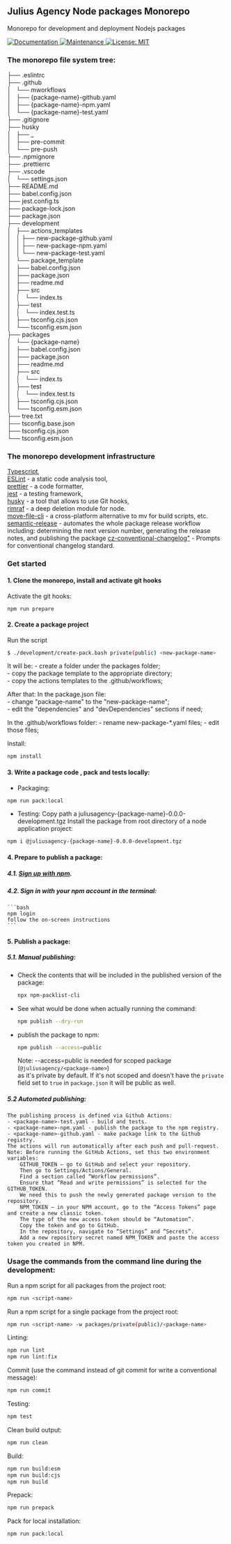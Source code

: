 ## Julius Agency Node packages Monorepo

Monorepo for development and deployment Nodejs packages  

<p>
  <a href="https://github.com/JuliusAgency/jla-node-monorepo#readme" target="_blank">
    <img alt="Documentation" src="https://img.shields.io/badge/documentation-yes-brightgreen.svg" />
  </a>
  <a href="https://github.com/JuliusAgency/jla-node-monorepo/graphs/commit-activity" target="_blank">
    <img alt="Maintenance" src="https://img.shields.io/badge/Maintained%3F-yes-green.svg" />
  </a>
  <a href="https://github.com/JuliusAgency/jla-node-monorepo/blob/master/LICENSE" target="_blank">
    <img alt="License: MIT" src="https://img.shields.io/badge/License-MIT-yellow.svg" />
  </a>
</p>


### The monorepo file system tree:

├── .eslintrc  
├── .github  
│     └── mworkflows  
│       ├── {package-name}-github.yaml  
│       ├── {package-name}-npm.yaml  
│       └── {package-name}-test.yaml  
├── .gitignore  
├── husky  
│   ├── _  
│   ├── pre-commit  
│   └── pre-push  
├── .npmignore  
├── .prettierrc  
├── .vscode  
│   └── settings.json  
├── README.md  
├── babel.config.json  
├── jest.config.ts  
├── package-lock.json  
├── package.json  
├── development  
│   ├── actions_templates  
│   │   ├── new-package-github.yaml  
│   │   ├── new-package-npm.yaml  
│   │   └── new-package-test.yaml  
│   └── package_template  
│       ├── babel.config.json  
│       ├── package.json  
│       ├── readme.md  
│       ├── src  
│       │   └── index.ts  
│       ├── test  
│       │   └── index.test.ts  
│       ├── tsconfig.cjs.json  
│       └── tsconfig.esm.json  
├── packages  
│   └── {package-name}  
│       ├── babel.config.json  
│       ├── package.json  
│       ├── readme.md  
│       ├── src  
│       │   └── index.ts  
│       ├── test  
│       │   └── index.test.ts  
│       ├── tsconfig.cjs.json  
│       └── tsconfig.esm.json  
├── tree.txt  
├── tsconfig.base.json  
├── tsconfig.cjs.json  
└── tsconfig.esm.json  


### The monorepo development infrastructure

[Typescript](http://www.typescriptlang.org/),  
[ESLint](https://www.npmjs.com/package/eslint) - a static code analysis tool,     
[prettier](https://www.npmjs.com/package/prettier) - a code formatter,  
[jest](https://www.npmjs.com/package/jest) - a testing framework,  
[husky](https://www.npmjs.com/package/husky) - a tool that allows to use Git hooks,  
[rimraf](https://www.npmjs.com/package/rimraf) - a deep deletion module for node.  
[move-file-cli](https://www.npmjs.com/package/move-file-cli) - a cross-platform alternative to mv for build scripts, etc.  
[semantic-release](https://www.npmjs.com/package/semantic-release) - automates the whole package release workflow including: determining the next version number, generating the release notes, and publishing the package
[cz-conventional-changelog"]() - Prompts for conventional changelog standard. 

### Get started
#### 1. Clone the monorepo, install and activate git hooks

  Activate the git hooks:
  ```bash
  npm run prepare
  ```

#### 2. Create a package project

  Run the script
  ```bash
  $ ./development/create-pack.bash private(public) <new-package-name>
  ```
  
  It will be:
    - create a folder under the packages folder;  
    - copy the package template to the appropriate directory;  
    - copy the actions templates to the .github/workflows;  
  
  After that:
  In the package.json file:   
    - change "package-name" to the "new-package-name";  
    - edit the "dependencies" and "devDependencies" sections if need;  

  In the .github/workflows folder:
    - rename new-package-*.yaml files;
    - edit those files;  

  Install:
  ```bash
  npm install 
  ```
#### 3. Write a package code , pack and tests locally:
  - Packaging:
  ```bash
  npm run pack:local
  ```
  - Testing:
  Copy path a juliusagency-{package-name}-0.0.0-development.tgz
  Install the package from root directory of a node application project:
  ```bash
  npm i @juliusagency-{package-name}-0.0.0-development.tgz
  ```

#### 4. Prepare to publish a package: 
##### 4.1. [Sign up with npm](https://www.npmjs.com/signup).
##### 4.2. Sign in with your npm account in the terminal:
    ```bash
    npm login 
    follow the on-screen instructions
    ```
#### 5. Publish a package:
##### 5.1. Manual publishing:
 - Check the contents that will be included in the published version of the package:
    ```bash
    npx npm-packlist-cli
    ```
 - See what would be done when actually running the command:
    ```bash
    npm publish --dry-run
    ```
 - publish the package to npm:
    ```bash
    npm publish --access=public
    ```
    Note: --access=public is needed for scoped package (`@juliusagency/<package-name>`)   
      as it's private by default. If it's not scoped and doesn't have the `private`   
      field set to `true` in `package.json` it will be public as well.  
##### 5.2 Automated publishing:
    The publishing process is defined via Github Actions:
    - <package-name>-test.yaml - build and tests.
    - <package-name>-npm.yaml - publish the package to the npm registry.
    - <package-name>-github.yaml - make package link to the Github registry.
    The actions will run automatically after each push and pull-request.
    Note: Before running the GitHub Actions, set this two environment variables:  
        GITHUB_TOKEN – go to GitHub and select your repository.  
        Then go to Settings/Actions/General.  
        Find a section called “Workflow permissions”.  
        Ensure that “Read and write permissions” is selected for the GITHUB_TOKEN.  
        We need this to push the newly generated package version to the repository.  
        NPM_TOKEN – in your NPM account, go to the “Access Tokens” page and create a new classic token.  
        The type of the new access token should be “Automation”.  
        Copy the token and go to GitHub.  
        In the repository, navigate to “Settings” and “Secrets”.  
        Add a new repository secret named NPM_TOKEN and paste the access token you created in NPM.


### Usage the commands from the command line during the development:

Run a npm script for all packages from the project root:
```bash
npm run <script-name>
```

Run a npm script for a single package from the project root:
```bash
npm run <script-name> -w packages/private(public)/<package-name>
```

Linting:
```bash
npm run lint
npm run lint:fix
```
Commit (use the command instead of git commit for write a conventional message):
```bash
npm run commit
```
Testing:
```bash
npm test
```
Clean build output:
```bash
npm run clean
```
Build:
```bash
npm run build:esm
npm run build:cjs
npm run build
```
Prepack:
```bash
npm run prepack
```
Pack for local installation:
```bash
npm run pack:local
```